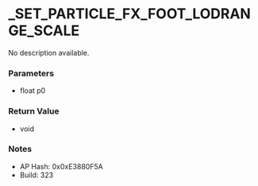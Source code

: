 # _SET_PARTICLE_FX_FOOT_LODRANGE_SCALE

No description available.

### Parameters
* float p0

### Return Value
* void

### Notes
* AP Hash: 0x0xE3880F5A
* Build: 323

